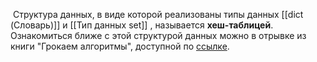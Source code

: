  Структура данных, в виде которой реализованы типы данных [[dict (Словарь)]] и [[Тип данных set]] , называется **хеш-таблицей**. Ознакомиться ближе с этой структурой данных можно в отрывке из книги "Грокаем алгоритмы", доступной по [ссылке](https://stepik.org/media/attachments/lesson/886253/%D0%A5%D0%B5%D1%88-%D1%82%D0%B0%D0%B1%D0%BB%D0%B8%D1%86%D1%8B.pdf). 